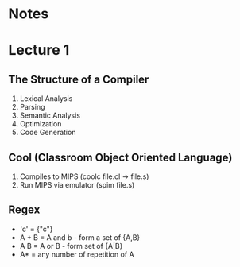 # Notes

# Lecture 1

## The Structure of a Compiler
1. Lexical Analysis
2. Parsing
3. Semantic Analysis
4. Optimization
5. Code Generation


## Cool (Classroom Object Oriented Language)

1. Compiles to MIPS (coolc file.cl -> file.s)
2. Run MIPS via emulator (spim file.s)

## Regex

- 'c' = {"c"}
- A + B = A and b - form a set of {A,B}
- A B = A or B - form set of {A|B}
- A\* = any number of repetition of A
